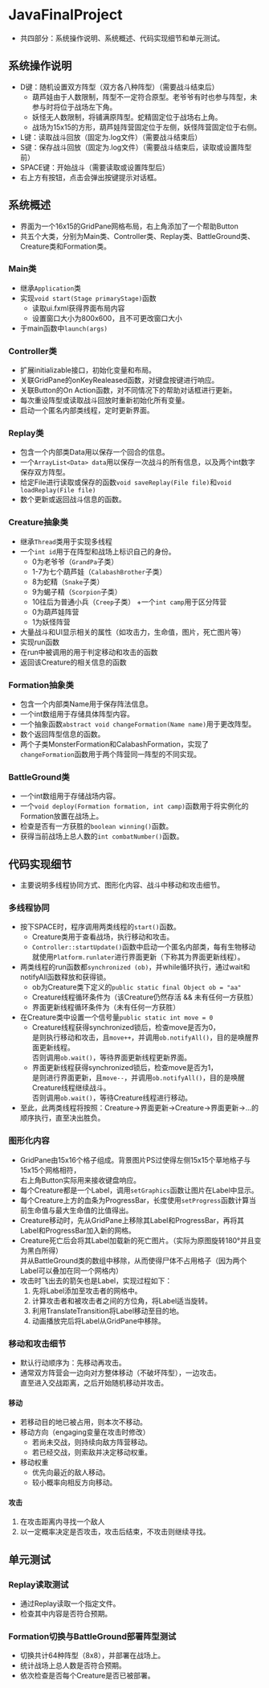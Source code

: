 # JavaFinalProject
+ 共四部分：系统操作说明、系统概述、代码实现细节和单元测试。
## 系统操作说明
+ D键：随机设置双方阵型（双方各八种阵型）（需要战斗结束后）
  + 葫芦娃由于人数限制，阵型不一定符合原型。老爷爷有时也参与阵型，未参与时将位于战场左下角。
  + 妖怪无人数限制，将铺满原阵型。蛇精固定位于战场右上角。
  + 战场为15x15的方形，葫芦娃阵营固定位于左侧，妖怪阵营固定位于右侧。
+ L键：读取战斗回放（固定为.log文件）（需要战斗结束后）
+ S键：保存战斗回放（固定为.log文件）（需要战斗结束后，读取或设置阵型前）
+ SPACE键：开始战斗（需要读取或设置阵型后）
+ 右上方有按钮，点击会弹出按键提示对话框。
## 系统概述
+ 界面为一个16x15的GridPane网格布局，右上角添加了一个帮助Button
+ 共五个大类，分别为Main类、Controller类、Replay类、BattleGround类、Creature类和Formation类。
### Main类
  + 继承`Application`类
  + 实现`void start(Stage primaryStage)`函数
    + 读取ui.fxml获得界面布局内容
    + 设置窗口大小为800x600，且不可更改窗口大小
  + 于main函数中`launch(args)`
### Controller类
  + 扩展initializable接口，初始化变量和布局。
  + 关联GridPane的onKeyRealeased函数，对键盘按键进行响应。
  + 关联Button的On Action函数，对不同情况下的帮助对话框进行更新。
  + 每次重设阵型或读取战斗回放时重新初始化所有变量。
  + 启动一个匿名内部类线程，定时更新界面。
### Replay类
  + 包含一个内部类Data用以保存一个回合的信息。
  + 一个`ArrayList<Data> data`用以保存一次战斗的所有信息，以及两个int数字保存双方阵型。
  + 给定File进行读取或保存的函数`void saveReplay(File file)`和`void loadReplay(File file)`
  + 数个更新或返回战斗信息的函数。
### Creature抽象类
  + 继承`Thread`类用于实现多线程
  + 一个`int id`用于在阵型和战场上标识自己的身份。
    + 0为老爷爷（`GrandPa`子类）
    + 1-7为七个葫芦娃（`CalabashBrother`子类）
    + 8为蛇精（`Snake`子类）
    + 9为蝎子精（`Scorpion`子类）
    + 10往后为普通小兵（`Creep`子类）
  +一个`int camp`用于区分阵营
    + 0为葫芦娃阵营
    + 1为妖怪阵营
  + 大量战斗和UI显示相关的属性（如攻击力，生命值，图片，死亡图片等）
  + 实现run函数
  + 在run中被调用的用于判定移动和攻击的函数
  + 返回该Creature的相关信息的函数
### Formation抽象类
  + 包含一个内部类Name用于保存阵法信息。
  + 一个int数组用于存储具体阵型内容。
  + 一个抽象函数`abstract void changeFormation(Name name)`用于更改阵型。
  + 数个返回阵型信息的函数。
  + 两个子类MonsterFormation和CalabashFormation，实现了`changeFormation`函数用于两个阵营同一阵型的不同实现。
### BattleGround类
  + 一个int数组用于存储战场内容。
  + 一个`void deploy(Formation formation, int camp)`函数用于将实例化的Formation放置在战场上。
  + 检查是否有一方获胜的`boolean winning()`函数。
  + 获得当前战场上总人数的`int combatNumber()`函数。
## 代码实现细节
+ 主要说明多线程协同方式、图形化内容、战斗中移动和攻击细节。
### 多线程协同
  + 按下SPACE时，程序调用两类线程的`start()`函数。
    + Creature类用于查看战场，执行移动和攻击。
    + `Controller::startUpdate()`函数中启动一个匿名内部类，每有生物移动就使用`Platform.runlater`进行界面更新（下称其为界面更新线程）。
  + 两类线程的run函数都`synchronized (ob)`，并while循环执行，通过wait和notifyAll函数释放和获得锁。
    + ob为Creature类下定义的`public static final Object ob = "aa"`
    + Creature线程循环条件为（该Creature仍然存活 && 未有任何一方获胜）
    + 界面更新线程循环条件为（未有任何一方获胜）
  + 在Creature类中设置一个信号量`public static int move = 0`
    + Creature线程获得synchronized锁后，检查move是否为0，  
      是则执行移动和攻击，且`move++`，并调用`ob.notifyAll()`，目的是唤醒界面更新线程。  
      否则调用`ob.wait()`，等待界面更新线程更新界面。
    + 界面更新线程获得synchronized锁后，检查move是否为1，  
      是则进行界面更新，且`move--`，并调用`ob.notifyAll()`，目的是唤醒Creature线程继续战斗。  
      否则调用`ob.wait()`，等待Creature线程进行移动。
  + 至此，此两类线程将按照：Creature->界面更新->Creature->界面更新->...的顺序执行，直至决出胜负。
### 图形化内容
  + GridPane由15x16个格子组成。背景图片PS过使得左侧15x15个草地格子与15x15个网格相符，  
    右上角Button实际用来接收键盘响应。
  + 每个Creature都是一个Label，调用`setGraphics`函数让图片在Label中显示。
  + 每个Creature上方的血条为ProgressBar，长度使用`setProgress`函数计算当前生命值与最大生命值的比值得出。
  + Creature移动时，先从GridPane上移除其Label和ProgressBar，再将其Label和ProgressBar加入新的网格。
  + Creature死亡后会将其Label加载新的死亡图片。（实际为原图旋转180°并且变为黑白所得）  
    并从BattleGround类的数组中移除，从而使得尸体不占用格子（因为两个Label可以叠加在同一个网格内）
  + 攻击时飞出去的箭矢也是Label，实现过程如下：
    1. 先将Label添加至攻击者的网格中。
    2. 计算攻击者和被攻击者之间的方位角，将Label适当旋转。
    3. 利用TranslateTransition将Label移动至目的地。
    4. 动画播放完后将Label从GridPane中移除。
### 移动和攻击细节
+ 默认行动顺序为：先移动再攻击。
+ 通常双方阵营会一边向对方整体移动（不破坏阵型），一边攻击。  
  直至进入交战距离，之后开始随机移动并攻击。
#### 移动
  + 若移动目的地已被占用，则本次不移动。
  + 移动方向（engaging变量在攻击时修改）
    + 若尚未交战，则持续向敌方阵营移动。
    + 若已经交战，则索敌并决定移动权重。
  + 移动权重
    + 优先向最近的敌人移动。
    + 较小概率向相反方向移动。
#### 攻击
  1. 在攻击距离内寻找一个敌人
  2. 以一定概率决定是否攻击，攻击后结束，不攻击则继续寻找。
## 单元测试
### Replay读取测试
  + 通过Replay读取一个指定文件。
  + 检查其中内容是否符合预期。
### Formation切换与BattleGround部署阵型测试
  + 切换共计64种阵型（8x8），并部署在战场上。
  + 统计战场上总人数是否符合预期。
  + 依次检查是否每个Creature是否已被部署。
